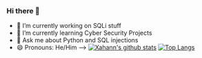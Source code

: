### Hi there 👋

- 🔭 I’m currently working on SQLi stuff
- 🌱 I’m currently learning Cyber Security Projects
- 💬 Ask me about Python and SQL injections
- 😄 Pronouns: He/Him
-->
[![Xahann's github stats](https://github-readme-stats.vercel.app/api?username=Xahann&count_private=true&show_icons=true&theme=radical&hide_rank=false)](https://github.com/anuraghazra/github-readme-stats)
[![Top Langs](https://github-readme-stats.vercel.app/api/top-langs/?username=Xahann)](https://github.com/anuraghazra/github-readme-stats)
